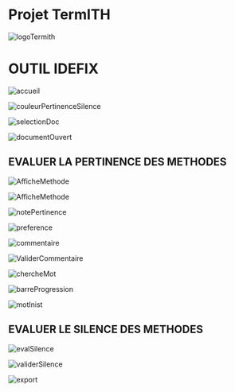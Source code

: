 
Projet TermITH
==============
![logoTermith](https://raw.githubusercontent.com/termith-anr/scripts-formats/master/Screens/jpeg/termihLogo.jpg)

OUTIL IDEFIX
============

![accueil](https://raw.githubusercontent.com/termith-anr/scripts-formats/master/Screens/png/accueil.png)

![couleurPertinenceSilence](https://raw.githubusercontent.com/termith-anr/scripts-formats/master/Screens/png/couleurPertSilence.png)

![selectionDoc](https://raw.githubusercontent.com/termith-anr/scripts-formats/master/Screens/png/selectionDoc.png)

![documentOuvert](https://raw.githubusercontent.com/termith-anr/scripts-formats/master/Screens/png/ouvertureDoc.png)

EVALUER LA PERTINENCE DES METHODES
-----------


![AfficheMethode](https://raw.githubusercontent.com/termith-anr/scripts-formats/master/Screens/png/afficheMethode.png)

![AfficheMethode](https://raw.githubusercontent.com/termith-anr/scripts-formats/master/Screens/png/afficheMethodeListe.png)

![notePertinence](https://raw.githubusercontent.com/termith-anr/scripts-formats/master/Screens/png/notePertinence.png)

![preference](https://raw.githubusercontent.com/termith-anr/scripts-formats/master/Screens/png/preference.png)


![commentaire](https://raw.githubusercontent.com/termith-anr/scripts-formats/master/Screens/png/commentaire.jpg)

![ValiderCommentaire](https://raw.githubusercontent.com/termith-anr/scripts-formats/master/Screens/png/validerCommentaire.png)

![chercheMot](https://raw.githubusercontent.com/termith-anr/scripts-formats/master/Screens/png/rechercheMot.png)

![barreProgression](https://raw.githubusercontent.com/termith-anr/scripts-formats/master/Screens/png/barreProgession.png)

![motInist](https://raw.githubusercontent.com/termith-anr/scripts-formats/blob/master/Screens/png/afficheMotInist.png)

EVALUER LE SILENCE DES METHODES
-----------
![evalSilence](https://raw.githubusercontent.com/termith-anr/scripts-formats/blob/master/Screens/png/evalMotInist.png)

![validerSilence](https://raw.githubusercontent.com/termith-anr/scripts-formats/master/Screens/png/ValidationSilence.png)

![export](https://raw.githubusercontent.com/termith-anr/scripts-formats/master/Screens/png/export.png)
